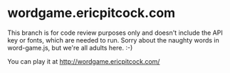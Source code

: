 # wordgame.ericpitcock.com
This branch is for code review purposes only and doesn't include the API key or fonts, which are needed to run. Sorry about the naughty words in word-game.js, but we're all adults here. :-)

You can play it at http://wordgame.ericpitcock.com/
